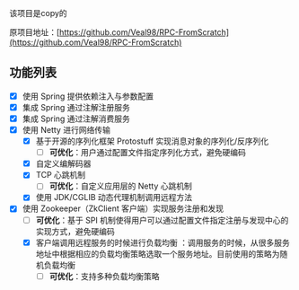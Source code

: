 该项目是copy的

原项目地址：[https://github.com/Veal98/RPC-FromScratch](https://github.com/Veal98/RPC-FromScratch)

## 功能列表

- [x] 使用 Spring 提供依赖注入与参数配置
- [x] 集成 Spring 通过注解注册服务
- [x] 集成 Spring 通过注解消费服务
- [x] 使用 Netty 进行网络传输
    - [x] 基于开源的序列化框架 Protostuff 实现消息对象的序列化/反序列化
        - [ ] **可优化**：用户通过配置文件指定序列化方式，避免硬编码
    - [x] 自定义编解码器
    - [x] TCP 心跳机制
        - [ ] **可优化**：自定义应用层的 Netty 心跳机制
    - [x] 使用 JDK/CGLIB 动态代理机制调用远程方法

- [x] 使用 Zookeeper（ZkClient 客户端）实现服务注册和发现
    - [ ] **可优化**：基于 SPI 机制使得用户可以通过配置文件指定注册与发现中心的实现方式，避免硬编码
    - [x] 客户端调用远程服务的时候进行负载均衡 ：调用服务的时候，从很多服务地址中根据相应的负载均衡策略选取一个服务地址。目前使用的策略为随机负载均衡
        - [ ] **可优化**：支持多种负载均衡策略